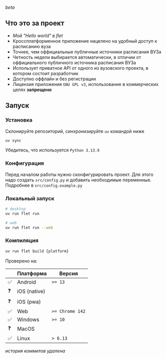 _beta_

## Что это за проект
- _Мой "Hello world" в flet_
- Кроссплатформенное приложение нацелено на удобный доступ к расписанию вуза
- Точнее, чем оффициальные публичные источники расписания ВУЗа
- Четность недели выбирается автоматически, в отличии от оффициального публичного источника расписания ВУЗа
- Использует приватное API от одного из вузовского проекта, в котором состоит разработчик
- Доступно оффлайн и без регистрации
- Лицензия приложения `GNU GPL v3`, использование в коммерческих целях **запрещено**

## Запуск
### Установка
Склонируйте репозиторий, синхронизируйте `uv` командой ниже
```sh
uv sync 
```
Убедитесь, что используется `Python 3.13.9`

### Конфигурация
Перед началом работы нужно сконфигурировать проект. Для этого надо создать `src/config.py` и добавить необходимые переменные. Подробнее в `src/config.example.py`

### Локальный запуск
```sh 
# desktop
uv run flet run

# web
uv run flet run --web
```

### Компиляция
```sh
uv run flet build {platform}
```
Проверено на:

|  | Платформа | Версия |
|--|-----------|--------|
|✅|Android|`>= 13`
|❓|iOS (native)|
|❓|iOS (pwa)|
|✅|Web|`>= Chrome 142`
|✅|Windows|`>= 10`
|❓|MacOS|
|✅|Linux|`> 6.13`

_история коммитов удалена_